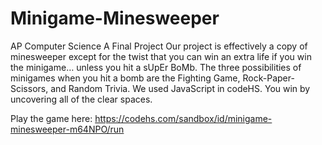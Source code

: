 # Minigame-Minesweeper
AP Computer Science A Final Project 
Our project is effectively a copy of minesweeper except for the twist that you can win an extra life if you win the minigame… unless you hit a sUpEr BoMb. The three possibilities of minigames when you hit a bomb are the Fighting Game, Rock-Paper-Scissors, and Random Trivia. We used JavaScript in codeHS. You win by uncovering all of the clear spaces. 

Play the game here: https://codehs.com/sandbox/id/minigame-minesweeper-m64NPO/run
